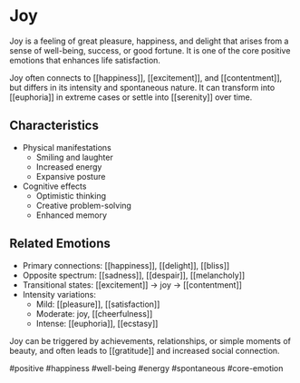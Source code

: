 # Joy

Joy is a feeling of great pleasure, happiness, and delight that arises from a sense of well-being, success, or good fortune. It is one of the core positive emotions that enhances life satisfaction.

Joy often connects to [[happiness]], [[excitement]], and [[contentment]], but differs in its intensity and spontaneous nature. It can transform into [[euphoria]] in extreme cases or settle into [[serenity]] over time.

## Characteristics

- Physical manifestations
  - Smiling and laughter
  - Increased energy
  - Expansive posture
- Cognitive effects
  - Optimistic thinking
  - Creative problem-solving
  - Enhanced memory

## Related Emotions

- Primary connections: [[happiness]], [[delight]], [[bliss]]
- Opposite spectrum: [[sadness]], [[despair]], [[melancholy]]
- Transitional states: [[excitement]] → joy → [[contentment]]
- Intensity variations:
  - Mild: [[pleasure]], [[satisfaction]]
  - Moderate: joy, [[cheerfulness]]
  - Intense: [[euphoria]], [[ecstasy]]

Joy can be triggered by achievements, relationships, or simple moments of beauty, and often leads to [[gratitude]] and increased social connection.

#positive #happiness #well-being #energy #spontaneous #core-emotion
